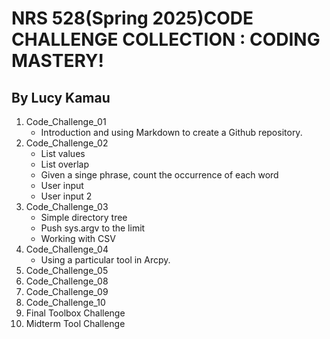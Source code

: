# NRS 528(Spring 2025)CODE CHALLENGE COLLECTION : CODING MASTERY!

## By Lucy Kamau
1. Code_Challenge_01
   * Introduction and using Markdown to create a Github repository.
2. Code_Challenge_02
   * List values
   * List overlap
   * Given a singe phrase, count the occurrence of each word
   * User input
   * User input 2
3. Code_Challenge_03
   * Simple directory tree
   * Push sys.argv to the limit
   * Working with CSV
4. Code_Challenge_04
   * Using a particular tool in Arcpy. 
8. Code_Challenge_05
9. Code_Challenge_08
10. Code_Challenge_09
11. Code_Challenge_10
12. Final Toolbox Challenge
13. Midterm Tool Challenge

